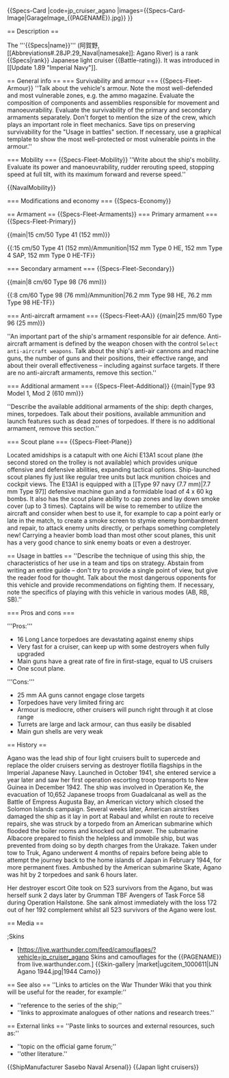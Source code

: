{{Specs-Card
|code=jp_cruiser_agano
|images={{Specs-Card-Image|GarageImage_{{PAGENAME}}.jpg}}
}}

== Description ==
<!-- ''In the first part of the description, cover the history of the ship's creation and military application. In the second part, tell the reader about using this ship in the game. Add a screenshot: if a beginner player has a hard time remembering vehicles by name, a picture will help them identify the ship in question.'' -->
The '''{{Specs|name}}''' (阿賀野, [[Abbreviations#.28JP.29_Naval|namesake]]: Agano River) is a rank {{Specs|rank}} Japanese light cruiser {{Battle-rating}}. It was introduced in [[Update 1.89 "Imperial Navy"]].

== General info ==
=== Survivability and armour ===
{{Specs-Fleet-Armour}}
''Talk about the vehicle's armour. Note the most well-defended and most vulnerable zones, e.g. the ammo magazine. Evaluate the composition of components and assemblies responsible for movement and manoeuvrability. Evaluate the survivability of the primary and secondary armaments separately. Don't forget to mention the size of the crew, which plays an important role in fleet mechanics. Save tips on preserving survivability for the "Usage in battles" section. If necessary, use a graphical template to show the most well-protected or most vulnerable points in the armour.''

=== Mobility ===
{{Specs-Fleet-Mobility}}
''Write about the ship's mobility. Evaluate its power and manoeuvrability, rudder rerouting speed, stopping speed at full tilt, with its maximum forward and reverse speed.''

{{NavalMobility}}

=== Modifications and economy ===
{{Specs-Economy}}

== Armament ==
{{Specs-Fleet-Armaments}}
=== Primary armament ===
{{Specs-Fleet-Primary}}
<!--''Provide information about the characteristics of the primary armament. Evaluate their efficacy in battle based on their reload speed, ballistics and the capacity of their shells. Add a link to the main article about the weapon: <code><nowiki>{{main|Weapon name (calibre)}}</nowiki></code>. Broadly describe the ammunition available for the primary armament, and provide recommendations on how to use it and which ammunition to choose.''-->
{{main|15 cm/50 Type 41 (152 mm)}}

{{:15 cm/50 Type 41 (152 mm)/Ammunition|152 mm Type 0 HE, 152 mm Type 4 SAP, 152 mm Type 0 HE-TF}}

=== Secondary armament ===
{{Specs-Fleet-Secondary}}
<!--''Some ships are fitted with weapons of various calibres. Secondary armaments are defined as weapons chosen with the control <code>Select secondary weapon</code>. Evaluate the secondary armaments and give advice on how to use them. Describe the ammunition available for the secondary armament. Provide recommendations on how to use them and which ammunition to choose. Remember that any anti-air armament, even heavy calibre weapons, belong in the next section. If there is no secondary armament, remove this section.''-->
{{main|8 cm/60 Type 98 (76 mm)}}

{{:8 cm/60 Type 98 (76 mm)/Ammunition|76.2 mm Type 98 HE, 76.2 mm Type 98 HE-TF}}

=== Anti-aircraft armament ===
{{Specs-Fleet-AA}}
{{main|25 mm/60 Type 96 (25 mm)}}

''An important part of the ship's armament responsible for air defence. Anti-aircraft armament is defined by the weapon chosen with the control <code>Select anti-aircraft weapons</code>. Talk about the ship's anti-air cannons and machine guns, the number of guns and their positions, their effective range, and about their overall effectiveness – including against surface targets. If there are no anti-aircraft armaments, remove this section.''

=== Additional armament ===
{{Specs-Fleet-Additional}}
{{main|Type 93 Model 1, Mod 2 (610 mm)}}

''Describe the available additional armaments of the ship: depth charges, mines, torpedoes. Talk about their positions, available ammunition and launch features such as dead zones of torpedoes. If there is no additional armament, remove this section.''

=== Scout plane ===
{{Specs-Fleet-Plane}}

Located amidships is a catapult with one Aichi E13A1 scout plane (the second stored on the trolley is not available) which provides unique offensive and defensive abilities, expanding tactical options. Ship-launched scout planes fly just like regular tree units but lack munition choices and cockpit views. The E13A1 is equipped with a [[Type 97 navy (7.7 mm)|7.7 mm Type 97]] defensive machine gun and a formidable load of 4 x 60 kg bombs. It also has the scout plane ability to cap zones and lay down smoke cover (up to 3 times). Captains will be wise to remember to utilize the aircraft and consider when best to use it, for example to cap a point early or late in the match, to create a smoke screen to stymie enemy bombardment and repair, to attack enemy units directly, or perhaps something completely new! Carrying a heavier bomb load than most other scout planes, this unit has a very good chance to sink enemy boats or even a destroyer.

== Usage in battles ==
''Describe the technique of using this ship, the characteristics of her use in a team and tips on strategy. Abstain from writing an entire guide – don't try to provide a single point of view, but give the reader food for thought. Talk about the most dangerous opponents for this vehicle and provide recommendations on fighting them. If necessary, note the specifics of playing with this vehicle in various modes (AB, RB, SB).''

=== Pros and cons ===
<!-- ''Summarise and briefly evaluate the vehicle in terms of its characteristics and combat effectiveness. Mark its pros and cons in the bulleted list. Try not to use more than 6 points for each of the characteristics. Avoid using categorical definitions such as "bad", "good" and the like - use substitutions with softer forms such as "inadequate" and "effective".'' -->

'''Pros:'''

* 16 Long Lance torpedoes are devastating against enemy ships
* Very fast for a cruiser, can keep up with some destroyers when fully upgraded
* Main guns have a great rate of fire in first-stage, equal to US cruisers
* One scout plane.

'''Cons:'''

* 25 mm AA guns cannot engage close targets
* Torpedoes have very limited firing arc
* Armour is mediocre, other cruisers will punch right through it at close range
* Turrets are large and lack armour, can thus easily be disabled
* Main gun shells are very weak

== History ==
<!-- ''Describe the history of the creation and combat usage of the ship in more detail than in the introduction. If the historical reference turns out to be too long, take it to a separate article, taking a link to the article about the ship and adding a block "/History" (example: <nowiki>https://wiki.warthunder.com/(Ship-name)/History</nowiki>) and add a link to it here using the <code>main</code> template. Be sure to reference text and sources by using <code><nowiki><ref></ref></nowiki></code>, as well as adding them at the end of the article with <code><nowiki><references /></nowiki></code>. This section may also include the ship's dev blog entry (if applicable) and the in-game encyclopedia description (under <code><nowiki>=== In-game description ===</nowiki></code>, also if applicable).'' -->
Agano was the lead ship of four light cruisers built to supercede and replace the older cruisers serving as destroyer flotilla flagships in the Imperial Japanese Navy. Launched in October 1941, she entered service a year later and saw her first operation escorting troop transports to New Guinea in December 1942. The ship was involved in Operation Ke, the evacuation of 10,652 Japanese troops from Guadalcanal as well as the Battle of Empress Augusta Bay, an American victory which closed the Solomon Islands campaign. Several weeks later, American airstrikes damaged the ship as it lay in port at Rabaul and whilst en route to receive repairs, she was struck by a torpedo from an American submarine which flooded the boiler rooms and knocked out all power. The submarine Albacore prepared to finish the helpless and immobile ship, but was prevented from doing so by depth charges from the Urakaze. Taken under tow to Truk, Agano underwent 4 months of repairs before being able to attempt the journey back to the home islands of Japan in February 1944, for more permanent fixes. Ambushed by the American submarine Skate, Agano was hit by 2 torpedoes and sank 6 hours later.

Her destroyer escort Oite took on 523 survivors from the Agano, but was herself sunk 2 days later by Grumman TBF Avengers of Task Force 58 during Operation Hailstone. She sank almost immediately with the loss 172 out of her 192 complement whilst all 523 survivors of the Agano were lost.

== Media ==
<!-- ''Excellent additions to the article would be video guides, screenshots from the game, and photos.'' -->

;Skins

* [https://live.warthunder.com/feed/camouflages/?vehicle=jp_cruiser_agano Skins and camouflages for the {{PAGENAME}} from live.warthunder.com.]
{{Skin-gallery |market|ugcitem_1000611|IJN Agano 1944.jpg|1944 Camo}}

== See also ==
''Links to articles on the War Thunder Wiki that you think will be useful for the reader, for example:''

* ''reference to the series of the ship;''
* ''links to approximate analogues of other nations and research trees.''

== External links ==
''Paste links to sources and external resources, such as:''

* ''topic on the official game forum;''
* ''other literature.''

{{ShipManufacturer Sasebo Naval Arsenal}}
{{Japan light cruisers}}